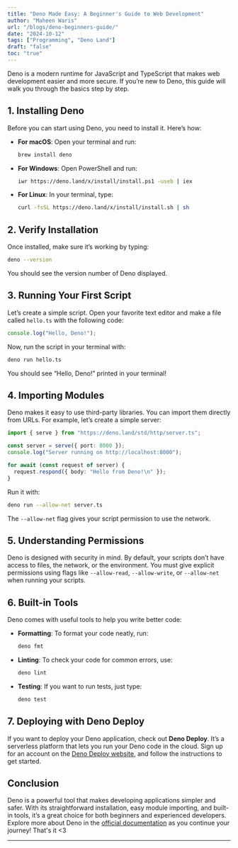 ```yaml
---
title: "Deno Made Easy: A Beginner's Guide to Web Development"
author: "Maheen Waris"
url: "/blogs/deno-beginners-guide/"
date: "2024-10-12"
tags: ["Programming", "Deno Land"]
draft: "false"
toc: "true"
---
```


Deno is a modern runtime for JavaScript and TypeScript that makes web development easier and more secure. If you’re new to Deno, this guide will walk you through the basics step by step.

## 1. Installing Deno
Before you can start using Deno, you need to install it. Here’s how:
- **For macOS**:
  Open your terminal and run:
  ```bash
  brew install deno
  ```
- **For Windows**:
  Open PowerShell and run:
  ```bash
  iwr https://deno.land/x/install/install.ps1 -useb | iex
  ```
- **For Linux**:
  In your terminal, type:
  ```bash
  curl -fsSL https://deno.land/x/install/install.sh | sh
  ```

## 2. Verify Installation
Once installed, make sure it’s working by typing:
```bash
deno --version
```
You should see the version number of Deno displayed.

## 3. Running Your First Script
Let’s create a simple script. Open your favorite text editor and make a file called `hello.ts` with the following code:
```typescript
console.log("Hello, Deno!");
```
Now, run the script in your terminal with:
```bash
deno run hello.ts
```
You should see “Hello, Deno!” printed in your terminal!

## 4. Importing Modules

Deno makes it easy to use third-party libraries. You can import them directly from URLs. For example, let’s create a simple server:

```typescript
import { serve } from "https://deno.land/std/http/server.ts";

const server = serve({ port: 8000 });
console.log("Server running on http://localhost:8000");

for await (const request of server) {
  request.respond({ body: "Hello from Deno!\n" });
}
```

Run it with:
```bash
deno run --allow-net server.ts
```

The `--allow-net` flag gives your script permission to use the network.

## 5. Understanding Permissions

Deno is designed with security in mind. By default, your scripts don’t have access to files, the network, or the environment. You must give explicit permissions using flags like `--allow-read`, `--allow-write`, or `--allow-net` when running your scripts.

## 6. Built-in Tools

Deno comes with useful tools to help you write better code:

- **Formatting**: To format your code neatly, run:
  ```bash
  deno fmt
  ```
- **Linting**: To check your code for common errors, use:
  ```bash
  deno lint
  ```
- **Testing**: If you want to run tests, just type:
  ```bash
  deno test
  ```

## 7. Deploying with Deno Deploy
If you want to deploy your Deno application, check out **Deno Deploy**. It’s a serverless platform that lets you run your Deno code in the cloud. Sign up for an account on the [Deno Deploy website](https://deno.com/deploy), and follow the instructions to get started.

## Conclusion
Deno is a powerful tool that makes developing applications simpler and safer. With its straightforward installation, easy module importing, and built-in tools, it’s a great choice for both beginners and experienced developers. Explore more about Deno in the [official documentation](https://deno.land/manual) as you continue your journey!
That's it <3



<script src="https://utteranc.es/client.js"
        repo="maheenwaris/Website"
        issue-term="pathname"
        theme="github-dark"
        crossorigin="anonymous"
        async>
</script>
---